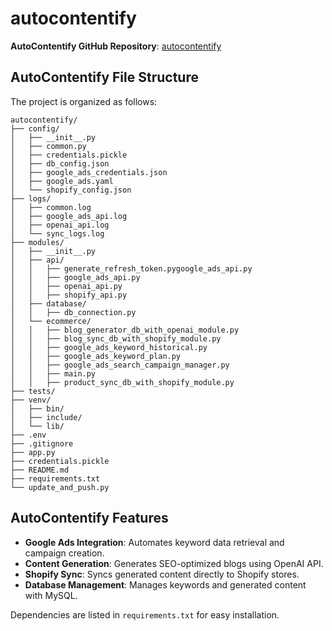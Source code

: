 
# autocontentify

**AutoContentify GitHub Repository**: [autocontentify](https://github.com/ghsu998/autocontentify)

## AutoContentify File Structure
The project is organized as follows:

```
autocontentify/
├── config/
│   ├── __init__.py
│   ├── common.py
│   ├── credentials.pickle
│   ├── db_config.json
│   ├── google_ads_credentials.json
│   ├── google_ads.yaml
│   └── shopify_config.json
├── logs/
│   ├── common.log
│   ├── google_ads_api.log
│   ├── openai_api.log
│   └── sync_logs.log
├── modules/
│   ├── __init__.py
│   ├── api/
│   │   ├── generate_refresh_token.pygoogle_ads_api.py
│   │   ├── google_ads_api.py
│   │   ├── openai_api.py
│   │   ├── shopify_api.py
│   ├── database/
│   │   ├── db_connection.py
│   └── ecommerce/
│   │   ├── blog_generator_db_with_openai_module.py
│   │   ├── blog_sync_db_with_shopify_module.py
│   │   ├── google_ads_keyword_historical.py
│   │   ├── google_ads_keyword_plan.py
│   │   ├── google_ads_search_campaign_manager.py
│   │   ├── main.py
│   │   ├── product_sync_db_with_shopify_module.py
├── tests/
├── venv/
│   ├── bin/
│   ├── include/
│   └── lib/
├── .env
├── .gitignore
├── app.py
├── credentials.pickle
├── README.md
├── requirements.txt
└── update_and_push.py
```

## AutoContentify Features
- **Google Ads Integration**: Automates keyword data retrieval and campaign creation.
- **Content Generation**: Generates SEO-optimized blogs using OpenAI API.
- **Shopify Sync**: Syncs generated content directly to Shopify stores.
- **Database Management**: Manages keywords and generated content with MySQL.

Dependencies are listed in `requirements.txt` for easy installation.
